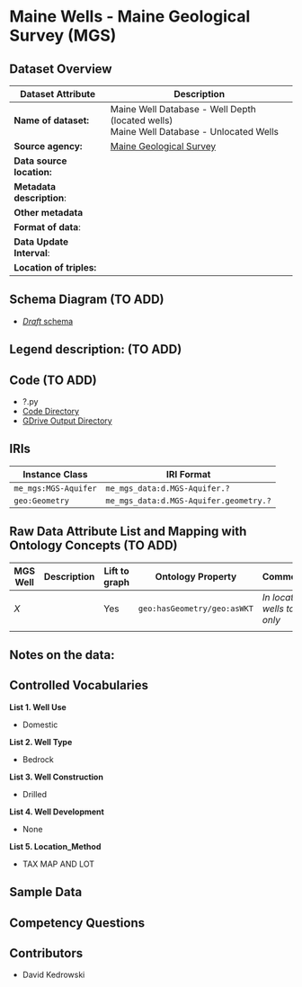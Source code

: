 # Maine Wells - Maine Geological Survey (MGS)

## Dataset Overview
| Dataset Attribute | Description |
| --- | --- |
| **Name of dataset:** | Maine Well Database - Well Depth (located wells) <br/> Maine Well Database - Unlocated Wells |
| **Source agency:** | [Maine Geological Survey](https://www.maine.gov/dacf/mgs/) |
| **Data source location:** |  |
| **Metadata description**: |  |
| **Other metadata** |  |
| **Format of data**: |  |
| **Data Update Interval**: |  |
| **Location of triples:** |  |

## Schema Diagram (TO ADD)
- [*Draft* schema]()

**Legend description:** (TO ADD)
- 

## Code (TO ADD)
- ?.py
- [Code Directory]()
- [GDrive Output Directory]()

## IRIs
| Instance Class | IRI Format |
| --- | --- |
| `me_mgs:MGS-Aquifer` | `me_mgs_data:d.MGS-Aquifer.?` |
| `geo:Geometry` | `me_mgs_data:d.MGS-Aquifer.geometry.?` |

## Raw Data Attribute List and Mapping with Ontology Concepts (TO ADD)

| MGS Well | Description | Lift to graph | Ontology Property | Comments |
| --- | --- | --- | --- | --- |
| *X* |  | Yes | `geo:hasGeometry/geo:asWKT` | *In located wells table only* | 
|  |  |  |  |  |

**Notes on the data:**
- 

## Controlled Vocabularies
**List 1. Well Use**
- Domestic

**List 2. Well Type**
- Bedrock

**List 3. Well Construction**
- Drilled

**List 4. Well Development** 
- None

**List 5. Location_Method**
- TAX MAP AND LOT

## Sample Data

## Competency Questions 

## Contributors
- David Kedrowski
